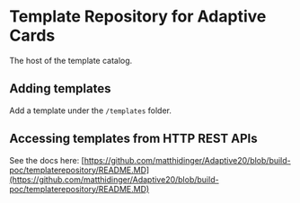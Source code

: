# Template Repository for Adaptive Cards
The host of the template catalog.

## Adding templates
Add a template under the `/templates` folder.

## Accessing templates from HTTP REST APIs
See the docs here: [https://github.com/matthidinger/Adaptive20/blob/build-poc/templaterepository/README.MD](https://github.com/matthidinger/Adaptive20/blob/build-poc/templaterepository/README.MD)
